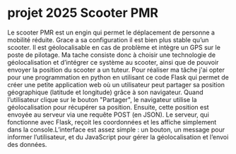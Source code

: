 # projet 2025 Scooter PMR 

Le scooter PMR est un engin qui permet le déplacement de personne a mobilité réduite. Grace a sa configuration il est bien plus stable qu’un scooter. 
Il est géolocalisable en cas de problème et intègre un GPS sur le poste de pilotage. Ma tache consiste donc à choisir une technologie de géolocalisation et d’intégrer
ce système au scooter, ainsi que de pouvoir envoyer la position du scooter a un tuteur.
Pour réaliser ma tâche j'ai opter pour une programmation en python en utilisant ce code Flask qui permet de créer une petite 
application web où un utilisateur peut partager sa position géographique (latitude et longitude) grâce à son navigateur. 
Quand l’utilisateur clique sur le bouton "Partager", le navigateur utilise la géolocalisation pour récupérer sa position. 
Ensuite, cette position est envoyée au serveur via une requête POST (en JSON). Le serveur, qui fonctionne avec Flask, reçoit 
les coordonnées et les affiche simplement dans la console.L’interface est assez simple : un bouton, un message pour informer 
l’utilisateur, et du JavaScript pour gérer la géolocalisation et l’envoi des données.




